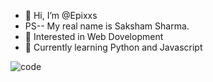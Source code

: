 - 👋 Hi, I’m @Epixxs 
-  PS-- My real name is Saksham Sharma.
- 👀 Interested in Web Dovelopment
- 🌱 Currently learning Python and Javascript
<!-- - 📫 Reach me via Gmail--  sakshamsharmaknp@gmail.com   -->

![code](https://user-images.githubusercontent.com/102599569/176002105-81e146d0-5073-439b-a12a-bbfd2b8b426c.gif)



<!---
Epixxs/Epixxs is a ✨ special ✨ repository because its `README.md` (this file) appears on your GitHub profile.
You can click the Preview link to take a look at your changes.
--->
